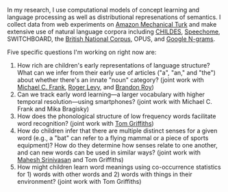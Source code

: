 In my research, I use computational models of concept learning and language processing as well as distributional represenations of semantics. I collect data from web experiments on [Amazon Mechanical Turk](https://www.mturk.com/mturk/welcome) and make extensive use of natural language corpora including [CHILDES](http://childes.psy.cmu.edu/), [Speechome](http://www.media.mit.edu/cogmac/projects/hsp.html), SWITCHBOARD, the [British National Corpus](http://www.natcorp.ox.ac.uk/), OPUS, and [Google N-grams](http://storage.googleapis.com/books/ngrams/books/datasetsv2.html).

Five specific questions I'm working on right now are:

1. How rich are children's early representations of language structure? What can we infer from their early use of articles ("a", "an," and "the") about whether there's an innate "noun" category? (joint work with [Michael C. Frank](http://web.stanford.edu/~mcfrank/), [Roger Levy](http://cpl.ucsd.edu/), and [Brandon Roy](http://alumni.media.mit.edu/~bcroy/))
2. Can we track early word learning—a larger vocabulary with higher temporal resolution—using smartphones? (joint work with Michael C. Frank and Mika Bragisky) 
3. How does the phonological structure of low frequency words facilitate word recognition? (joint work with [Tom Griffiths](http://cocosci.berkeley.edu/tom/index.html))
4. How do children infer that there are multiple distinct senses for a given word (e.g., a "bat" can refer to a flying mammal or a piece of sports equipment)? How do they determine how senses relate to one another, and can new words can be used in similar ways? (joint work with [Mahesh Srinivasan](http://psychology.berkeley.edu/people/mahesh-srinivasan) and Tom Griffiths)
5. How might children learn word meanings using co-occurrence statistics for 1) words with other words and 2) words with things in their environment? (joint work with Tom Griffiths)